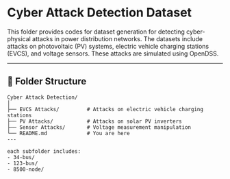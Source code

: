 # Cyber Attack Detection Dataset

This folder provides codes for dataset generation for detecting cyber-physical attacks in power distribution networks. The datasets include attacks on photovoltaic (PV) systems, electric vehicle charging stations (EVCS), and voltage sensors. These attacks are simulated using OpenDSS.

---

## 📂 Folder Structure

```text
Cyber Attack Detection/
│
├── EVCS Attacks/         # Attacks on electric vehicle charging stations
├── PV Attacks/           # Attacks on solar PV inverters
├── Sensor Attacks/       # Voltage measurement manipulation
└── README.md             # You are here
---

each subfolder includes:
- 34-bus/
- 123-bus/
- 8500-node/